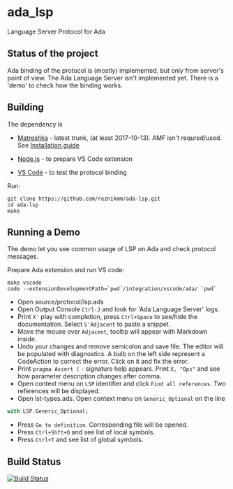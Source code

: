 # ada_lsp
Language Server Protocol for Ada

## Status of the project

Ada binding of the protocol is (mostly) implemented, but only from server's
point of view. The Ada Language Server isn't implemented yet. There is a 'demo'
to check how the binding works.

## Building
The dependency is
 * [Matreshka](https://github.com/reznikmm/matreshka) - latest trunk,
(at least 2017-10-13). AMF isn't requred/used.
See [Installation guide](http://forge.ada-ru.org/matreshka/wiki/Guide)

* [Node.js](https://nodejs.org) - to prepare VS Code extension
* [VS Code](https://code.visualstudio.com) - to test the protocol binding

Run:
```
git clone https://github.com/reznikmm/ada-lsp.git
cd ada-lsp
make
```

## Running a Demo

The demo let you see common usage of LSP on Ada and check protocol messages.

Prepare Ada extension and run VS code:
```
make vscode
code --extensionDevelopmentPath=`pwd`/integration/vscode/ada/ `pwd`
```

* Open source/protocol/lsp.ads
* Open Output Console `Ctrl-J` and look for 'Ada Language Server' logs.
* Print `X'` play with completion, press `Ctrl+Space` to see/hide the
documentation.
Select `S'Adjacent` to paste a snippet.
* Move the mouse over `Adjacent`, tooltip will appear with Markdown inside.
* Undo your changes and remove semicolon and save file.
The editor will be populated with diagnostics.
A bulb on the left side represent a CodeAction to correct the error.
Click on it and fix the error.
* Print `pragma Assert (` - signature help appears. Print `X, "Ops"` and see
how parameter description changes after comma.
* Open context menu on `LSP` identifier and click `Find all references`.
Two references will be displayed.
* Open lst-types.ads. Open context menu on `Generic_Optional` on the line
```ada
with LSP.Generic_Optional;
```
* Press `Go to definition`. Corresponding file will be opened.
* Press `Ctrl+Shft+O` and see list of local symbols.
* Press `Ctrl+T` and see list of global symbols.

## Build Status
[![Build Status](https://travis-ci.org/reznikmm/ada-lsp.svg?branch=master)](https://travis-ci.org/reznikmm/ada-lsp)
